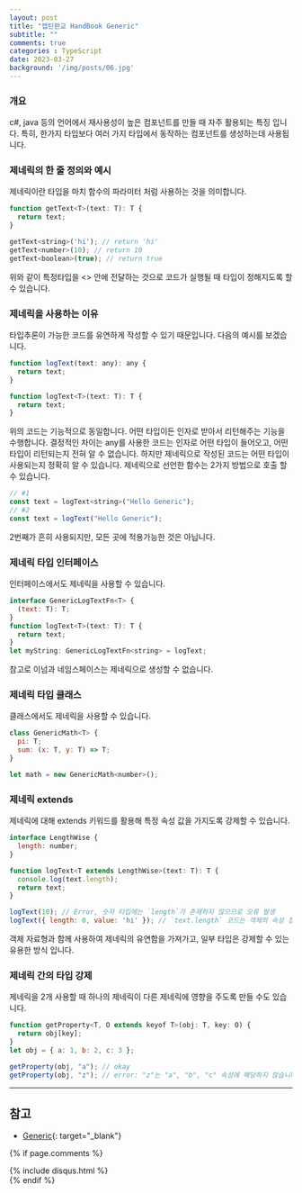 ```yaml
---
layout: post
title: "캡틴판교 HandBook Generic"
subtitle: ""
comments: true
categories : TypeScript
date: 2023-03-27
background: '/img/posts/06.jpg'
---
```


### 개요
c#, java 등의 언어에서 재사용성이 높은 컴포넌트를 만들 때 자주 활용되는 특징 입니다.
특히, 한가지 타입보다 여러 가지 타입에서 동작하는 컴포넌트를 생성하는데 사용됩니다.

### 제네릭의 한 줄 정의와 예시
제네릭이란 타입을 마치 함수의 파라미터 처럼 사용하는 것을 의미합니다.

```javascript
function getText<T>(text: T): T {
  return text;
}

getText<string>('hi'); // return 'hi'
getText<number>(10); // return 10
getText<boolean>(true); // return true
```

위와 같이 특정타입을 <> 안에 전달하는 것으로 코드가 실행될 때 타입이 정해지도록 할 수 있습니다.

### 제네릭을 사용하는 이유
타입추론이 가능한 코드를 유연하게 작성할 수 있기 때문입니다.
다음의 예시를 보겠습니다.

```javascript
function logText(text: any): any {
  return text;
}

function logText<T>(text: T): T {
  return text;
}
```

위의 코드는 기능적으로 동일합니다.
어떤 타입이든 인자로 받아서 리턴해주는 기능을 수행합니다.
결정적인 차이는 any를 사용한 코드는 인자로 어떤 타입이 들어오고, 어떤 타입이 리턴되는지 전혀 알 수 없습니다.
하지만 제네릭으로 작성된 코드는 어떤 타입이 사용되는지 정확히 알 수 있습니다.
제네릭으로 선언한 함수는 2가지 방법으로 호출 할 수 있습니다.

```javascript
// #1
const text = logText<string>("Hello Generic");
// #2
const text = logText("Hello Generic");
```

2번째가 흔히 사용되지만, 모든 곳에 적용가능한 것은 아닙니다.

### 제네릭 타입 인터페이스
인터페이스에서도 제네릭을 사용할 수 있습니다.

```javascript
interface GenericLogTextFn<T> {
  (text: T): T;
}
function logText<T>(text: T): T {
  return text;
}
let myString: GenericLogTextFn<string> = logText;
```

참고로 이넘과 네임스페이스는 제네릭으로 생성할 수 없습니다.

### 제네릭 타입 클래스
클래스에서도 제네릭을 사용할 수 있습니다.

```javascript
class GenericMath<T> {
  pi: T;
  sum: (x: T, y: T) => T;
}

let math = new GenericMath<number>();
```

### 제네릭 extends
제네릭에 대해 extends 키워드를 활용해 특정 속성 값을 가지도록 강제할 수 있습니다.

```javascript
interface LengthWise {
  length: number;
}

function logText<T extends LengthWise>(text: T): T {
  console.log(text.length);
  return text;
}

logText(10); // Error, 숫자 타입에는 `length`가 존재하지 않으므로 오류 발생
logText({ length: 0, value: 'hi' }); // `text.length` 코드는 객체의 속성 접근과 같이 동작하므로 오류 없음
```

객체 자료형과 함께 사용하여 제네릭의 유연함을 가져가고, 일부 타입은 강제할 수 있는 유용한 방식 입니다.

### 제네릭 간의 타입 강제
제네릭을 2개 사용할 때 하나의 제네릭이 다른 제네릭에 영향을 주도록 만들 수도 있습니다.

```javascript
function getProperty<T, O extends keyof T>(obj: T, key: O) {
  return obj[key];  
}
let obj = { a: 1, b: 2, c: 3 };

getProperty(obj, "a"); // okay
getProperty(obj, "z"); // error: "z"는 "a", "b", "c" 속성에 해당하지 않습니다.
```


---
## 참고
- [Generic](https://joshua1988.github.io/ts/guide/generics.html#%EC%A0%9C%EB%84%A4%EB%A6%AD-generics-%EC%9D%98-%EC%82%AC%EC%A0%84%EC%A0%81-%EC%A0%95%EC%9D%98){: target="_blank"}


{% if page.comments %}
<div id="post-disqus" class="container">
{% include disqus.html %}
</div>
{% endif %}

